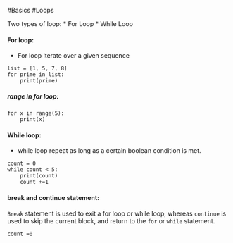 #Basics #Loops 

Two types of loop:
	* For Loop
	* While Loop

#### For loop:
* For loop iterate over a given sequence
```
list = [1, 5, 7, 8]
for prime in list:
    print(prime)
```

##### range in for loop:
```
for x in range(5):
    print(x)
```


#### While loop:
* while loop repeat as long as a certain boolean condition is met.
```
count = 0
while count < 5:
    print(count)
    count +=1
```

#### break and continue statement:

`Break` statement is used to exit a for loop or while loop, whereas `continue` is used to skip the current block, and return to the `for` or `while` statement.
```
count =0
```